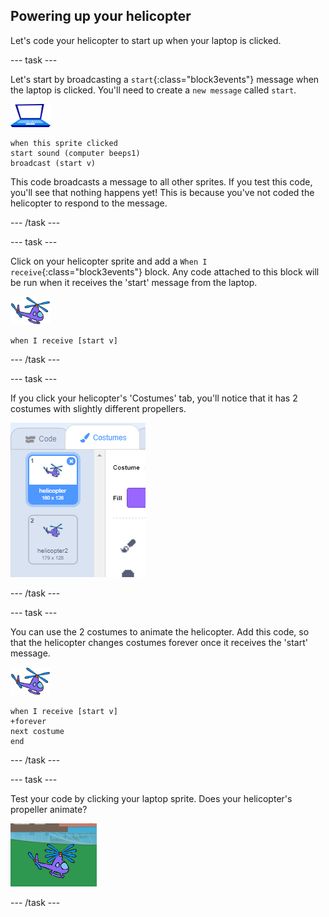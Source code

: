 ## Powering up your helicopter

Let's code your helicopter to start up when your laptop is clicked.

--- task ---

Let's start by broadcasting a `start`{:class="block3events"} message when the laptop is clicked. You'll need to create a `new message` called `start`.

![laptop sprite](images/laptop-sprite.png)

```blocks3
when this sprite clicked
start sound (computer beeps1)
broadcast (start v)
```

This code broadcasts a message to all other sprites. If you test this code, you'll see that nothing happens yet! This is because you've not coded the helicopter to respond to the message.

--- /task ---

--- task ---

Click on your helicopter sprite and add a `When I receive`{:class="block3events"} block. Any code attached to this block will be run when it receives the 'start' message from the laptop.

![helicopter sprite](images/helicopter-sprite.png)

```blocks3
when I receive [start v]
```

--- /task ---

--- task ---

If you click your helicopter's 'Costumes' tab, you'll notice that it has 2 costumes with slightly different propellers.

![helicopter costumes](images/toys-helicopter-costumes.png)

--- /task ---

--- task ---

You can use the 2 costumes to animate the helicopter. Add this code, so that the helicopter changes costumes forever once it receives the 'start' message.

![helicopter sprite](images/helicopter-sprite.png)

```blocks3
when I receive [start v]
+forever
next costume
end
```

--- /task ---

--- task ---

Test your code by clicking your laptop sprite. Does your helicopter's propeller animate?

![helicopter rotas moving](images/toys-helicopter-animation-test.png)

--- /task ---
